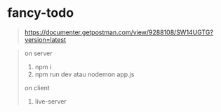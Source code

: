 # fancy-todo

>  https://documenter.getpostman.com/view/9288108/SW14UGTG?version=latest

>on server
>
>1. npm i
>2. npm run dev  atau nodemon app.js
>
>on client
>
>1.  live-server